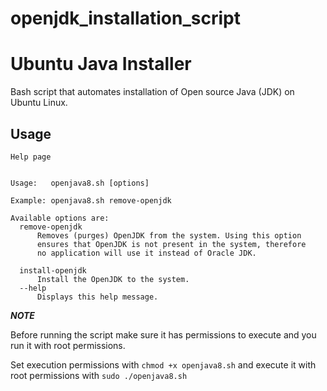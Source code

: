 # openjdk_installation_script
# Ubuntu Java Installer
Bash script that automates installation of Open source Java (JDK) on Ubuntu Linux.

## Usage
```
Help page


Usage:   openjava8.sh [options]

Example: openjava8.sh remove-openjdk

Available options are:
  remove-openjdk
      Removes (purges) OpenJDK from the system. Using this option
      ensures that OpenJDK is not present in the system, therefore
      no application will use it instead of Oracle JDK.

  install-openjdk
      Install the OpenJDK to the system.
  --help
      Displays this help message.
```

***NOTE***

Before running the script make sure it has permissions to execute and you run it with root permissions.

Set execution permissions with ```chmod +x openjava8.sh```
and execute it with root permissions with ```sudo ./openjava8.sh```
